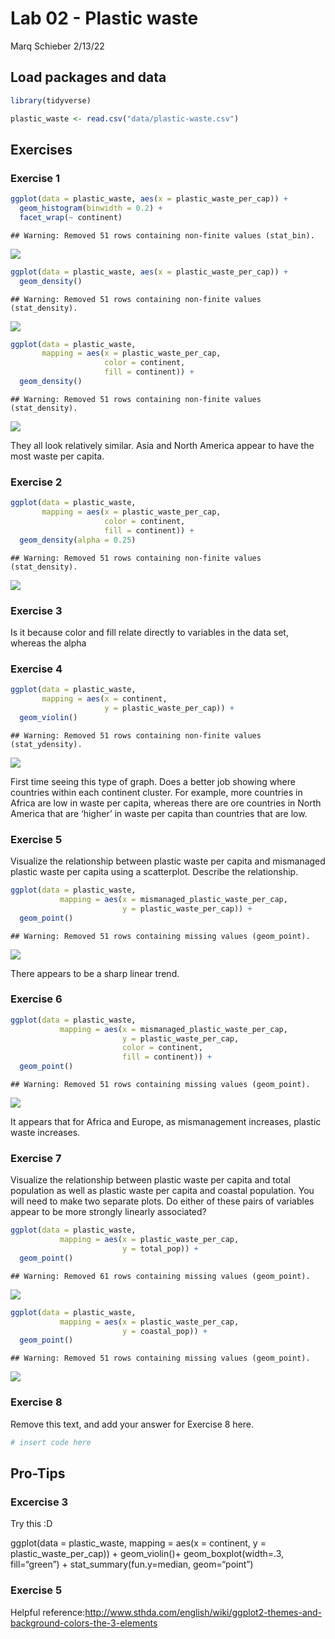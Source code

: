 Lab 02 - Plastic waste
================
Marq Schieber
2/13/22

## Load packages and data

``` r
library(tidyverse) 
```

``` r
plastic_waste <- read.csv("data/plastic-waste.csv")
```

## Exercises

### Exercise 1

``` r
ggplot(data = plastic_waste, aes(x = plastic_waste_per_cap)) +
  geom_histogram(binwidth = 0.2) +
  facet_wrap(~ continent)
```

    ## Warning: Removed 51 rows containing non-finite values (stat_bin).

![](lab-02_files/figure-gfm/plastic-waste-continent-1.png)<!-- -->

``` r
ggplot(data = plastic_waste, aes(x = plastic_waste_per_cap)) +
  geom_density()
```

    ## Warning: Removed 51 rows containing non-finite values (stat_density).

![](lab-02_files/figure-gfm/plastic-waste-continent-2.png)<!-- -->

``` r
ggplot(data = plastic_waste, 
       mapping = aes(x = plastic_waste_per_cap, 
                     color = continent, 
                     fill = continent)) +
  geom_density()
```

    ## Warning: Removed 51 rows containing non-finite values (stat_density).

![](lab-02_files/figure-gfm/plastic-waste-continent-3.png)<!-- -->

They all look relatively similar. Asia and North America appear to have
the most waste per capita.

### Exercise 2

``` r
ggplot(data = plastic_waste, 
       mapping = aes(x = plastic_waste_per_cap, 
                     color = continent, 
                     fill = continent)) +
  geom_density(alpha = 0.25)
```

    ## Warning: Removed 51 rows containing non-finite values (stat_density).

![](lab-02_files/figure-gfm/plastic-waste-density-1.png)<!-- -->

### Exercise 3

Is it because color and fill relate directly to variables in the data
set, whereas the alpha

### Exercise 4

``` r
ggplot(data = plastic_waste, 
       mapping = aes(x = continent, 
                     y = plastic_waste_per_cap)) +
  geom_violin()
```

    ## Warning: Removed 51 rows containing non-finite values (stat_ydensity).

![](lab-02_files/figure-gfm/plastic-waste-violin-1.png)<!-- -->

First time seeing this type of graph. Does a better job showing where
countries within each continent cluster. For example, more countries in
Africa are low in waste per capita, whereas there are ore countries in
North America that are ‘higher’ in waste per capita than countries that
are low.

### Exercise 5

Visualize the relationship between plastic waste per capita and
mismanaged plastic waste per capita using a scatterplot. Describe the
relationship.

``` r
ggplot(data = plastic_waste,
           mapping = aes(x = mismanaged_plastic_waste_per_cap,
                         y = plastic_waste_per_cap)) + 
  geom_point()
```

    ## Warning: Removed 51 rows containing missing values (geom_point).

![](lab-02_files/figure-gfm/plastic-waste-mismanaged-1.png)<!-- -->

There appears to be a sharp linear trend.

### Exercise 6

``` r
ggplot(data = plastic_waste,
           mapping = aes(x = mismanaged_plastic_waste_per_cap,
                         y = plastic_waste_per_cap,
                         color = continent,
                         fill = continent)) + 
  geom_point()
```

    ## Warning: Removed 51 rows containing missing values (geom_point).

![](lab-02_files/figure-gfm/plastic-waste-mismanaged-continent-1.png)<!-- -->

It appears that for Africa and Europe, as mismanagement increases,
plastic waste increases.

### Exercise 7

Visualize the relationship between plastic waste per capita and total
population as well as plastic waste per capita and coastal population.
You will need to make two separate plots. Do either of these pairs of
variables appear to be more strongly linearly associated?

``` r
ggplot(data = plastic_waste,
           mapping = aes(x = plastic_waste_per_cap,
                         y = total_pop)) +
  geom_point()
```

    ## Warning: Removed 61 rows containing missing values (geom_point).

![](lab-02_files/figure-gfm/plastic-waste-population-total-1.png)<!-- -->

``` r
ggplot(data = plastic_waste,
           mapping = aes(x = plastic_waste_per_cap,
                         y = coastal_pop)) +
  geom_point()
```

    ## Warning: Removed 51 rows containing missing values (geom_point).

![](lab-02_files/figure-gfm/plastic-waste-population-coastal-1.png)<!-- -->

### Exercise 8

Remove this text, and add your answer for Exercise 8 here.

``` r
# insert code here
```

## Pro-Tips

### Excercise 3

Try this :D

ggplot(data = plastic_waste, mapping = aes(x = continent, y =
plastic_waste_per_cap)) + geom_violin()+ geom_boxplot(width=.3,
fill=“green”) + stat_summary(fun.y=median, geom=“point”)

### Exercise 5

Helpful
reference:<http://www.sthda.com/english/wiki/ggplot2-themes-and-background-colors-the-3-elements>
